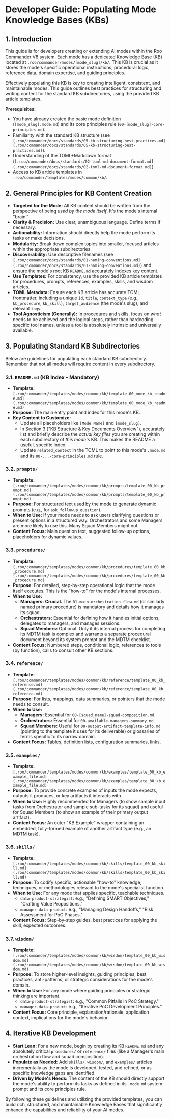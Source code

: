 # Developer Guide: Populating Mode Knowledge Bases (KBs)

## 1. Introduction

This guide is for developers creating or extending AI modes within the Roo Commander V8 system. Each mode has a dedicated Knowledge Base (KB) located at `.roo/commander/modes/[mode_slug]/kb/`. This KB is crucial as it stores the mode's specific operational instructions, procedural logic, reference data, domain expertise, and guiding principles.

Effectively populating this KB is key to creating intelligent, consistent, and maintainable modes. This guide outlines best practices for structuring and writing content for the standard KB subdirectories, using the provided KB article templates.

**Prerequisites:**
*   You have already created the basic mode definition (`[mode_slug].mode.md`) and its core principles rule (`00-[mode_slug]-core-principles.md`).
*   Familiarity with the standard KB structure (see `[.roo/commander/docs/standards/05-kb-structuring-best-practices.md](.roo/commander/docs/standards/05-kb-structuring-best-practices.md)`).
*   Understanding of the TOML+Markdown format (`[.roo/commander/docs/standards/02-toml-md-document-format.md](.roo/commander/docs/standards/02-toml-md-document-format.md)`).
*   Access to KB article templates in `.roo/commander/templates/modes/common/kb/`.

## 2. General Principles for KB Content Creation

*   **Targeted for the Mode:** All KB content should be written from the perspective of being *used by the mode itself*. It's the mode's internal "brain."
*   **Clarity & Precision:** Use clear, unambiguous language. Define terms if necessary.
*   **Actionability:** Information should directly help the mode perform its tasks or make decisions.
*   **Modularity:** Break down complex topics into smaller, focused articles within the appropriate subdirectories.
*   **Discoverability:** Use descriptive filenames (see `[.roo/commander/docs/standards/01-naming-conventions.md](.roo/commander/docs/standards/01-naming-conventions.md)`) and ensure the mode's root KB `README.md` accurately indexes key content.
*   **Use Templates:** For consistency, use the provided KB article templates for procedures, prompts, references, examples, skills, and wisdom articles.
*   **TOML Metadata:** Ensure each KB article has accurate TOML frontmatter, including a unique `id`, `title`, `context_type` (e.g., `kb_procedure`, `kb_skill`), `target_audience` (the mode's slug), and relevant `tags`.
*   **Tool Agnosticism (Generally):** In procedures and skills, focus on *what* needs to be achieved and the logical steps, rather than hardcoding specific tool names, unless a tool is absolutely intrinsic and universally available.

## 3. Populating Standard KB Subdirectories

Below are guidelines for populating each standard KB subdirectory. Remember that not all modes will require content in every subdirectory.

### 3.1. `README.md` (KB Index - Mandatory)
*   **Template:** `[.roo/commander/templates/modes/common/kb/template_00_mode_kb_readme.md](.roo/commander/templates/modes/common/kb/template_00_mode_kb_readme.md)`
*   **Purpose:** The main entry point and index for this mode's KB.
*   **Key Content to Customize:**
    *   Update all placeholders like `[Mode Name]` and `[mode_slug]`.
    *   In Section 3 ("KB Structure & Key Documents Overview"), accurately list and briefly describe the *actual key files* you are creating within each subdirectory of *this mode's* KB. This makes the README a useful, specific index.
    *   Update `related_context` in the TOML to point to this mode's `.mode.md` and its `00-...-core-principles.md` rule.

### 3.2. `prompts/`
*   **Template:** `[.roo/commander/templates/modes/common/kb/prompts/template_00_kb_prompt.md](.roo/commander/templates/modes/common/kb/prompts/template_00_kb_prompt.md)`
*   **Purpose:** For structured text used by the mode to generate dynamic prompts (e.g., for `ask_followup_question`).
*   **When to Use:** If your mode needs to ask users clarifying questions or present options in a structured way. Orchestrators and some Managers are more likely to use this. Many Squad Members might not.
*   **Content Focus:** Main question text, suggested follow-up options, placeholders for dynamic values.

### 3.3. `procedures/`
*   **Template:** `[.roo/commander/templates/modes/common/kb/procedures/template_00_kb_procedure.md](.roo/commander/templates/modes/common/kb/procedures/template_00_kb_procedure.md)`
*   **Purpose:** For detailed, step-by-step operational logic that the mode itself executes. This is the "how-to" for the mode's internal processes.
*   **When to Use:**
    *   **Managers:** **Crucial.** The `01-main-orchestration-flow.md` (or similarly named primary procedure) is mandatory and details how it manages its squad.
    *   **Orchestrators:** Essential for defining how it handles initial options, delegates to managers, and manages sessions.
    *   **Squad Members:** Optional. Only if its internal process for completing its MDTM task is complex and warrants a separate procedural document beyond its system prompt and the MDTM checklist.
*   **Content Focus:** Numbered steps, conditional logic, references to tools (by function), calls to consult other KB sections.

### 3.4. `reference/`
*   **Template:** `[.roo/commander/templates/modes/common/kb/reference/template_00_kb_reference.md](.roo/commander/templates/modes/common/kb/reference/template_00_kb_reference.md)`
*   **Purpose:** For lists, mappings, data summaries, or pointers that the mode needs to consult.
*   **When to Use:**
    *   **Managers:** Essential for `00-[squad_name]-squad-composition.md`.
    *   **Orchestrators:** Essential for `00-available-managers-summary.md`.
    *   **Squad Members:** Useful for `00-output-artifact-template-info.md` (pointing to the template it uses for its deliverable) or glossaries of terms specific to its narrow domain.
*   **Content Focus:** Tables, definition lists, configuration summaries, links.

### 3.5. `examples/`
*   **Template:** `[.roo/commander/templates/modes/common/kb/examples/template_00_kb_example_file.md](.roo/commander/templates/modes/common/kb/examples/template_00_kb_example_file.md)`
*   **Purpose:** To provide concrete examples of inputs the mode expects, outputs it produces, or key artifacts it interacts with.
*   **When to Use:** Highly recommended for Managers (to show sample input tasks from Orchestrator and sample sub-tasks for its squad) and useful for Squad Members (to show an example of their primary output artifact).
*   **Content Focus:** An outer "KB Example" wrapper containing an embedded, fully-formed example of another artifact type (e.g., an MDTM task).

### 3.6. `skills/`
*   **Template:** `[.roo/commander/templates/modes/common/kb/skills/template_00_kb_skill.md](.roo/commander/templates/modes/common/kb/skills/template_00_kb_skill.md)`
*   **Purpose:** To codify specific, actionable "how-to" knowledge, techniques, or methodologies relevant to the mode's specialist function.
*   **When to Use:** For any mode that applies specific, teachable techniques.
    *   `data-product-strategist`: e.g., "Defining SMART Objectives," "Crafting Value Propositions."
    *   `manager-data-product`: e.g., "Managing Design Handoffs," "Risk Assessment for PoC Phases."
*   **Content Focus:** Step-by-step guides, best practices for applying the skill, expected outcomes.

### 3.7. `wisdom/`
*   **Template:** `[.roo/commander/templates/modes/common/kb/wisdom/template_00_kb_wisdom.md](.roo/commander/templates/modes/common/kb/wisdom/template_00_kb_wisdom.md)`
*   **Purpose:** To store higher-level insights, guiding principles, best practices, anti-patterns, or strategic considerations for the mode's domain.
*   **When to Use:** For any mode where guiding principles or strategic thinking are important.
    *   `data-product-strategist`: e.g., "Common Pitfalls in PoC Strategy."
    *   `manager-data-product`: e.g., "Iterative PoC Development Principles."
*   **Content Focus:** Core principle, explanation/rationale, application context, implications for the mode's behavior.

## 4. Iterative KB Development

*   **Start Lean:** For a new mode, begin by creating its KB `README.md` and any absolutely critical `procedures/` or `reference/` files (like a Manager's main orchestration flow and squad composition).
*   **Populate as Needed:** Add `skills/`, `wisdom/`, and `examples/` articles incrementally as the mode is developed, tested, and refined, or as specific knowledge gaps are identified.
*   **Driven by Mode's Needs:** The content of the KB should directly support the mode's ability to perform its tasks as defined in its `.mode.md` system prompt and its core principles rule.

By following these guidelines and utilizing the provided templates, you can build rich, structured, and maintainable Knowledge Bases that significantly enhance the capabilities and reliability of your AI modes.